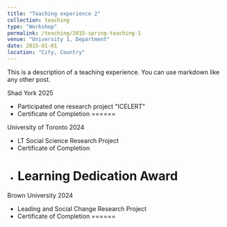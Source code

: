 ```yaml
---
title: "Teaching experience 2"
collection: teaching
type: "Workshop"
permalink: /teaching/2015-spring-teaching-1
venue: "University 1, Department"
date: 2015-01-01
location: "City, Country"
---
```


This is a description of a teaching experience. You can use markdown like any other post.

Shad York 2025
  * Participated one research project "ICELERT"
  * Certificate of Completion
======

University of Toronto 2024
  * LT Social Science Research Project
 * Certificate of Completion
 * Learning Dedication Award
   ======

Brown University 2024
  * Leading and Social Change Research Project
  * Certificate of Completion
======
